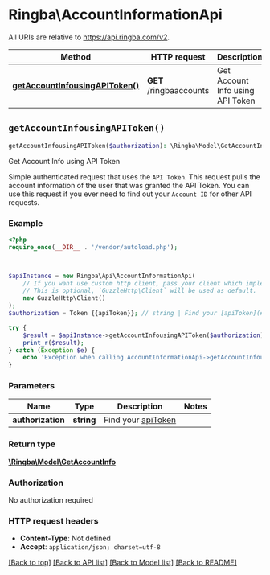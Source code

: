 # Ringba\AccountInformationApi

All URIs are relative to https://api.ringba.com/v2.

Method | HTTP request | Description
------------- | ------------- | -------------
[**getAccountInfousingAPIToken()**](AccountInformationApi.md#getAccountInfousingAPIToken) | **GET** /ringbaaccounts | Get Account Info using API Token


## `getAccountInfousingAPIToken()`

```php
getAccountInfousingAPIToken($authorization): \Ringba\Model\GetAccountInfo
```

Get Account Info using API Token

Simple authenticated request that uses the `API Token`. This request pulls the account information of the user that was granted the API Token. You can use this request if you ever need to find out your `Account ID` for other API requests.

### Example

```php
<?php
require_once(__DIR__ . '/vendor/autoload.php');



$apiInstance = new Ringba\Api\AccountInformationApi(
    // If you want use custom http client, pass your client which implements `GuzzleHttp\ClientInterface`.
    // This is optional, `GuzzleHttp\Client` will be used as default.
    new GuzzleHttp\Client()
);
$authorization = Token {{apiToken}}; // string | Find your [apiToken](#get-or-create-api-token)

try {
    $result = $apiInstance->getAccountInfousingAPIToken($authorization);
    print_r($result);
} catch (Exception $e) {
    echo 'Exception when calling AccountInformationApi->getAccountInfousingAPIToken: ', $e->getMessage(), PHP_EOL;
}
```

### Parameters

Name | Type | Description  | Notes
------------- | ------------- | ------------- | -------------
 **authorization** | **string**| Find your [apiToken](#get-or-create-api-token) |

### Return type

[**\Ringba\Model\GetAccountInfo**](../Model/GetAccountInfo.md)

### Authorization

No authorization required

### HTTP request headers

- **Content-Type**: Not defined
- **Accept**: `application/json; charset=utf-8`

[[Back to top]](#) [[Back to API list]](../../README.md#endpoints)
[[Back to Model list]](../../README.md#models)
[[Back to README]](../../README.md)
